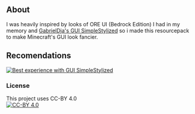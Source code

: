 ## About
I was heavily inspired by looks of ORE UI (Bedrock Edition) I had in my memory and [GabrielDja's GUI SimpleStylized](https://modrinth.com/resourcepack/gui-simplestylized) so i made this resourcepack to make Minecraft's GUI look fancier.

## Recomendations

[![Best experience with GUI SimpleStylized](https://i.imgur.com/NYZtkwl.png)](https://modrinth.com/resourcepack/gui-simplestylized)

### License
This project uses CC-BY 4.0</br>
[![CC-BY 4.0](https://i.imgur.com/XBu1mBH.png)](https://www.tldrlegal.com/license/creative-commons-attribution-4-0-international-cc-by-4)
